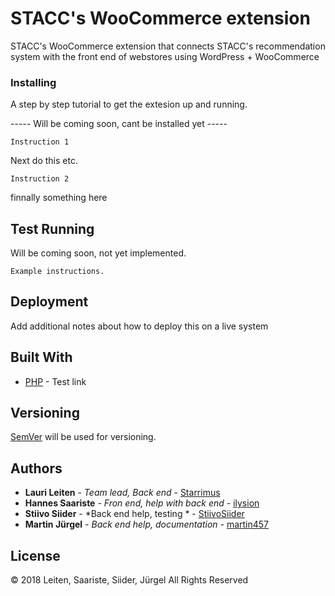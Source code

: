 # STACC's WooCommerce extension

STACC's WooCommerce extension that connects STACC's recommendation system with the front end of webstores using WordPress + WooCommerce



### Installing

A step by step tutorial to get the extesion up and running.

----- Will be coming soon, cant be installed yet -----

```
Instruction 1
```

Next do this etc.

```
Instruction 2
```
finnally something here


## Test Running

Will be coming soon, not yet implemented.

```
Example instructions.
```

## Deployment

Add additional notes about how to deploy this on a live system

## Built With

* [PHP](http://php.net/) - Test link


## Versioning

[SemVer](http://semver.org/) will be used for versioning. 
## Authors

* **Lauri Leiten** - *Team lead, Back end* - [Starrimus](https://github.com/Starrimus)
* **Hannes Saariste** - *Fron end, help with back end* - [ilysion](https://github.com/ilysion)
* **Stiivo Siider** - *Back end help, testing * - [StiivoSiider](https://github.com/StiivoSiider)
* **Martin Jürgel** - *Back end help, documentation* - [martin457](https://github.com/martin457)

## License

© 2018 Leiten, Saariste, Siider, Jürgel All Rights Reserved


